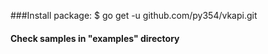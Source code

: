 ###Install package:
$ go get -u github.com/py354/vkapi.git
#### Check samples in "examples" directory